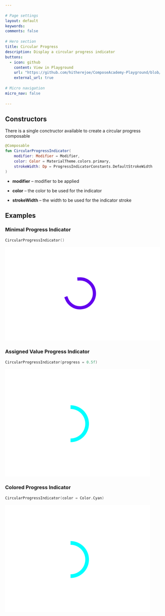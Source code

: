 ```yaml
---

# Page settings
layout: default
keywords:
comments: false

# Hero section
title: Circular Progress
description: Display a circular progress indicator
buttons:
  - icon: github
    content: View in Playground
    url: "https://github.com/hitherejoe/ComposeAcademy-Playground/blob/master/app/src/main/java/co/joebirch/composeplayground/material/progress.kt"
    external_url: true

# Micro navigation
micro_nav: false

---
```


## Constructors

There is a single conctructor available to create a circular progress composable

```kotlin
@Composable
fun CircularProgressIndicator(
    modifier: Modifier = Modifier,
    color: Color = MaterialTheme.colors.primary,
    strokeWidth: Dp = ProgressIndicatorConstants.DefaultStrokeWidth
)
```

* **modifier** – modifier to be applied

* **color** – the color to be used for the indicator

* **strokeWidth** – the width to be used for the indicator stroke

## Examples

### Minimal Progress Indicator
  
```kotlin
CircularProgressIndicator()
```

![Alert dialog](/academy/material/media/progress_circular.png)

### Assigned Value Progress Indicator
  
```kotlin
CircularProgressIndicator(progress = 0.5f)
```

![Alert dialog](/academy/material/media/progress_circular_manual.png)

### Colored Progress Indicator

```kotlin
CircularProgressIndicator(color = Color.Cyan)
```

![Alert dialog](/academy/material/media/progress_circular_colored.png)
